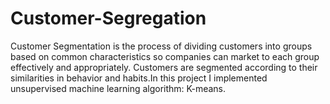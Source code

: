 # Customer-Segregation

Customer Segmentation is the process of dividing customers into groups based on common characteristics so companies can market to each group effectively and appropriately. Customers are segmented according to their similarities in behavior and habits.In this project I implemented unsupervised machine learning algorithm: K-means.
